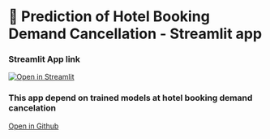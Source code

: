 # 🎈 Prediction of Hotel Booking Demand Cancellation - Streamlit app


### Streamlit App link
[![Open in Streamlit](https://static.streamlit.io/badges/streamlit_badge_black_white.svg)](https://hotel-booking-demand-cancelation.streamlit.app/)


### This app depend on trained models at hotel booking demand cancelation 
[Open in Github](https://github.com/waleed-o99/hotel-booking-cancellation-prediction)
